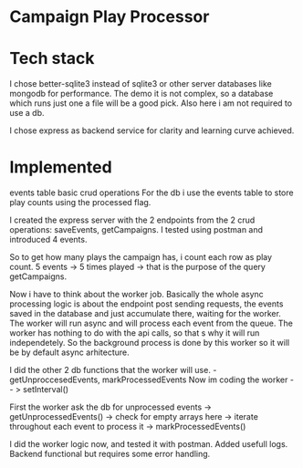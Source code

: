 # Campaign Play Processor

# Tech stack
  I chose better-sqlite3 instead of sqlite3 or other server databases like mongodb
  for performance. The demo it is not complex, so a database which runs just one a file
  will be a good pick.
  Also here i am not required to use a db.

  I chose express as backend service for clarity and learning curve achieved.

# Implemented
   events table
   basic crud operations
   For the db i use the events table to store play counts using the processed flag. 


   I created the express server with the 2 endpoints from the 2 crud operations: saveEvents, getCampaigns.
   I tested using postman and introduced 4 events. 

   So to get how many plays the campaign has, i count each row as play count. 5 events -> 5 times played -> that is the purpose of the query getCampaigns. 


   Now i have to think about the worker job. 
   Basically the whole async processing logic is about the endpoint post sending requests, the events saved in the database and just accumulate there, waiting for the worker. The worker will run async and will process each event from the queue. The worker has nothing to do with the api calls, so that s why it will run independetely. 
   So the background process is done by this worker so it will be by default async arhitecture.

   I did the other 2 db functions that the worker will use. - getUnproccesedEvents, markProcessedEvents
   Now im coding the worker -- > setInterval()

   First the worker ask the db for unprocessed events -> getUnprocessedEvents() -> check for empty arrays here 
   -> iterate throughout each event to process it -> markProcessedEvents()

   I did the worker logic now, and tested it with postman. Added usefull logs. Backend functional but requires some error handling.